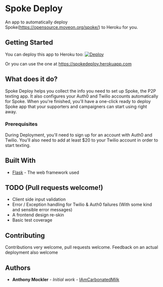 # Spoke Deploy

An app to automatically deploy Spoke(https://opensource.moveon.org/spoke/) to Heroku for you.

## Getting Started

You can deploy this app to Heroku too:
[![Deploy](https://www.herokucdn.com/deploy/button.svg)](https://heroku.com/deploy)

Or you can use the one at https://spokedeploy.herokuapp.com

## What does it do?

Spoke Deploy helps you collect the info you need to set up Spoke, the P2P texting app. It also configures your Auth0 and Twilio accounts automatically for Spoke. 
When you're finished, you'll have a one-click ready to deploy Spoke app that your supporters and campaigners can start using right away.


### Prerequisites

During Deployment, you'll need to sign up for an account with Auth0 and Twilio. You'll also need to add at least $20 to your Twilio account in order to start texting.

## Built With

* [Flask](http://flask.pocoo.org) - The web framework used


## TODO (Pull requests welcome!)
* Client side input validation
* Error / Exception handling for Twilio & Auth0 failures (With some kind and sensible error messages)
* A frontend design re-skin
* Basic test coverage

## Contributing

Contributions very welcome, pull requests welcome. Feedback on an actual deployment also welcome

## Authors

* **Anthony Mockler** - *Initial work* - [IAmCarbonatedMilk](https://iamcarbonatedmilk.com)
